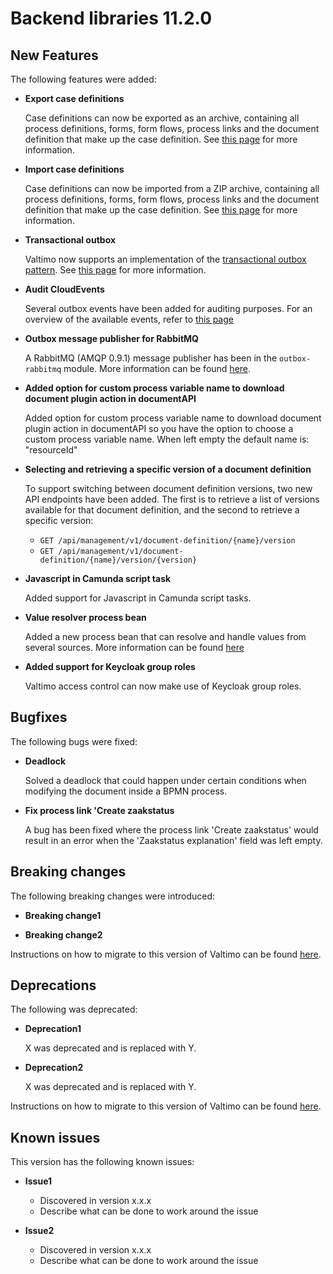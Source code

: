 # Backend libraries 11.2.0

## New Features

The following features were added:

* **Export case definitions**

  Case definitions can now be exported as an archive, containing all process definitions, forms, form flows,
  process links and the document definition that make up the case definition. See 
  [this page](/using-valtimo/case/exporting-case-definitions.md#export) for more information.

* **Import case definitions**

  Case definitions can now be imported from a ZIP archive, containing all process definitions, forms, form flows,
  process links and the document definition that make up the case definition. See
  [this page](/using-valtimo/case/exporting-case-definitions.md#import) for more information.

* **Transactional outbox**

  Valtimo now supports an implementation of
  the [transactional outbox pattern](https://microservices.io/patterns/data/transactional-outbox.html). See
  [this page](/getting-started/modules/core/outbox.md) for more information.

* **Audit CloudEvents**

  Several outbox events have been added for auditing purposes. For an overview of the available events, refer to
  [this page](/reference/modules/outbox.md)

* **Outbox message publisher for RabbitMQ**

  A RabbitMQ (AMQP 0.9.1) message publisher has been in the `outbox-rabbitmq` module. More information can be found [here](/getting-started/modules/core/outbox-rabbitmq.md). 

* **Added option for custom process variable name to download document plugin action in documentAPI**

  Added option for custom process variable name to download document plugin action in documentAPI so you have the option to choose a custom process variable name.
  When left empty the default name is: "resourceId"

* **Selecting and retrieving a specific version of a document definition**
  
  To support switching between document definition versions, two new API endpoints have been added. The first is to
  retrieve a list of versions available for that document definition, and the second to retrieve a specific version:
  - ```GET /api/management/v1/document-definition/{name}/version```
  - ```GET /api/management/v1/document-definition/{name}/version/{version}```

* **Javascript in Camunda script task**
  
  Added support for Javascript in Camunda script tasks.

* **Value resolver process bean**

  Added a new process bean that can resolve and handle values from several sources. More information can be
  found [here](/reference/process-beans.md#valueresolverdelegateservice)

* **Added support for Keycloak group roles**

  Valtimo access control can now make use of Keycloak group roles.

## Bugfixes

The following bugs were fixed:

* **Deadlock**

  Solved a deadlock that could happen under certain conditions when modifying the document inside a BPMN process.

* **Fix process link 'Create zaakstatus**

  A bug has been fixed where the process link 'Create zaakstatus' would result in an error when the 'Zaakstatus
  explanation' field was left empty.

## Breaking changes

The following breaking changes were introduced:

* **Breaking change1**

* **Breaking change2**

Instructions on how to migrate to this version of Valtimo can be found [here](migration.md).

## Deprecations

The following was deprecated:

* **Deprecation1**

  X was deprecated and is replaced with Y.

* **Deprecation2**

  X was deprecated and is replaced with Y.

Instructions on how to migrate to this version of Valtimo can be found [here](migration.md).

## Known issues

This version has the following known issues:

* **Issue1**
  * Discovered in version x.x.x
  * Describe what can be done to work around the issue

* **Issue2**
  * Discovered in version x.x.x
  * Describe what can be done to work around the issue
